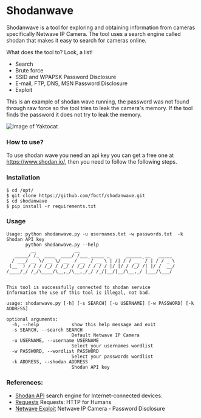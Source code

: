 # Shodanwave 

Shodanwave is a tool for exploring and obtaining information from cameras specifically Netwave IP Camera. The tool uses a search engine called shodan that makes it easy to search for cameras online.

What does the tool to? Look, a list!

 * Search 
 * Brute force
 * SSID and WPAPSK Password Disclosure
 * E-mail, FTP, DNS, MSN Password Disclosure 
 * Exploit
 
This is an example of shodan wave running, the password was not found through raw force so the tool tries to leak the camera's memory. If the tool finds the password it does not try to leak the memory.

![Image of Yaktocat](http://i.imgur.com/fSoyAQx.png?1)

### How to use?
To use shodan wave you need an api key you can get a free one at https://www.shodan.io/, then you need to follow the following steps.

### Installation

```
$ cd /opt/
$ git clone https://github.com/fbctf/shodanwave.git
$ cd shodanwave
$ pip install -r requirements.txt
```
### Usage
```
Usage: python shodanwave.py -u usernames.txt -w passwords.txt  -k Shodan API key
       python shodanwave.py --help 
         __              __                                   
   _____/ /_  ____  ____/ /___ _____ _      ______ __   _____ 
  / ___/ __ \/ __ \/ __  / __ `/ __ \ | /| / / __ `/ | / / _ \
 (__  ) / / / /_/ / /_/ / /_/ / / / / |/ |/ / /_/ /| |/ /  __/
/____/_/ /_/\____/\__,_/\__,_/_/ /_/|__/|__/\__,_/ |___/\___/ 
                                                              

This tool is successfully connected to shodan service
Information the use of this tool is illegal, not bad.

usage: shodanwave.py [-h] [-s SEARCH] [-u USERNAME] [-w PASSWORD] [-k ADDRESS]

optional arguments:
  -h, --help            show this help message and exit
  -s SEARCH, --search SEARCH
                        Default Netwave IP Camera
  -u USERNAME, --username USERNAME
                        Select your usernames wordlist
  -w PASSWORD, --wordlist PASSWORD
                        Select your passwords wordlist
  -k ADDRESS, --shodan ADDRESS
                        Shodan API key

```
### References:

 * [Shodan API](https://www.shodan.io/)  search engine for Internet-connected devices.
 * [Requests](http://docs.python-requests.org/en/master/) Requests: HTTP for Humans
 * [Netwave Exploit](https://www.exploit-db.com/exploits/41236/) Netwave IP Camera - Password Disclosure

